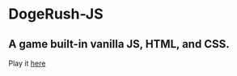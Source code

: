 # DogeRush-JS

## A game built-in vanilla JS, HTML, and CSS.

Play it [here](https://keenzman.github.io/DogeRush-JS/)
